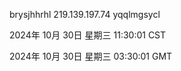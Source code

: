 brysjhhrhl 219.139.197.74 yqqlmgsycl

2024年 10月 30日 星期三 11:30:01 CST

2024年 10月 30日 星期三 03:30:01 GMT
